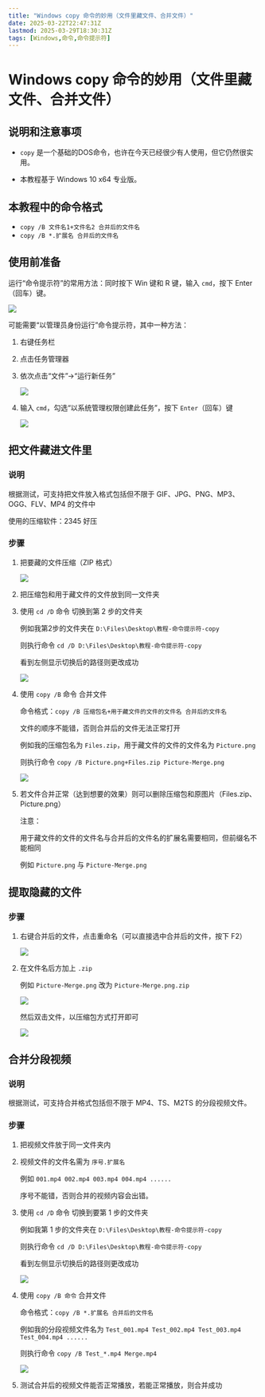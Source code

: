 ```yaml
---
title: "Windows copy 命令的妙用（文件里藏文件、合并文件）"
date: 2025-03-22T22:47:31Z
lastmod: 2025-03-29T18:30:31Z
tags: [Windows,命令,命令提示符]
---
```


# Windows copy 命令的妙用（文件里藏文件、合并文件）

## 说明和注意事项

- ​`copy` 是一个基础的DOS命令，也许在今天已经很少有人使用，但它仍然很实用。

- 本教程基于 Windows 10 x64 专业版。

## 本教程中的命令格式

- ​`copy /B 文件名1+文件名2 合并后的文件名`
- ​`copy /B *.扩展名 合并后的文件名`

## 使用前准备

运行“命令提示符”的常用方法：同时按下 Win 键和 R 键，输入 `cmd`，按下 Enter（回车）键。

![](assets/network-asset-86ee1078081673ad0b9ca441fe7a0b11171a6d41-20250322225306-oz8x6ci.png)

可能需要“以管理员身份运行”命令提示符，其中一种方法：

1. 右键任务栏
2. 点击任务管理器
3. 依次点击“文件”->“运行新任务”

    ![](assets/network-asset-093fdf1667a63580d5f567eb42b9d4d9bdef895d-20250322225306-4p3zlsx.png)
4. 输入 `cmd`​，勾选“以系统管理权限创建此任务”，按下 `Enter`（回车）键

    ![](assets/network-asset-656fc603f1472b34ba2b61a46455b62301522103-20250322225306-8q8fkna.png)

## 把文件藏进文件里

### 说明

根据测试，可支持把文件放入格式包括但不限于 GIF、JPG、PNG、MP3、OGG、FLV、MP4 的文件中

使用的压缩软件：2345 好压

### 步骤

1. 把要藏的文件压缩（ZIP 格式）​

    ![](assets/network-asset-d15c5635ecc3cf0ede17b2f7b2536ed5cb905712-20250322225307-c3t9l6y.png)

2. 把压缩包和用于藏文件的文件放到同一文件夹

3. 使用 `cd /D` 命令 切换到第 2 步的文件夹

    例如我第2步的文件夹在 `D:\Files\Desktop\教程-命令提示符-copy`

    则执行命令 `cd /D D:\Files\Desktop\教程-命令提示符-copy`

    看到左侧显示切换后的路径则更改成功​

    ![](assets/network-asset-3caa37ede7d882820845bb67ec14db6b611430d1-20250322225307-uvt75xh.png)

4. 使用 `copy /B` 命令 合并文件

    命令格式：`copy /B 压缩包名+用于藏文件的文件的文件名 合并后的文件名`

    文件的顺序不能错，否则合并后的文件无法正常打开

    例如我的压缩包名为 `Files.zip`​，用于藏文件的文件的文件名为 `Picture.png`

    则执行命令 `copy /B Picture.png+Files.zip Picture-Merge.png`

    ![](assets/network-asset-2a0eb7a467fa83ad163d891247f1085d2acf4ecb-20250322225307-61zkyk9.png)

5. 若文件合并正常（达到想要的效果）则可以删除压缩包和原图片（Files.zip、Picture.png）

    注意：

    用于藏文件的文件的文件名与合并后的文件名的扩展名需要相同，但前缀名不能相同

    例如 `Picture.png`​ 与 `Picture-Merge.png`

## 提取隐藏的文件

### 步骤​

1. 右键合并后的文件，点击重命名（可以直接选中合并后的文件，按下 F2）

    ![](assets/network-asset-c87cca41e892c2efb3f7a88b7e8bd6cfab69cc10-20250322225308-0eosuty.png)

2. 在文件名后方加上 `.zip`

    例如 `Picture-Merge.png`​ 改为 `Picture-Merge.png.zip`

    ![](assets/network-asset-238df0b3448a6d039f5c0c6ca110b7ca18424166-20250322225308-mhd4bcl.png)

    然后双击文件，以压缩包方式打开即可​

    ![](assets/network-asset-eeef567b0064944c367dd97b8d9b6c44d9784a39-20250322225309-1swltad.png)

## 合并分段视频

### 说明

根据测试，可支持合并格式包括但不限于 MP4、TS、M2TS 的分段视频文件。

### 步骤

1. 把视频文件放于同一文件夹内

2. 视频文件的文件名需为 `序号.扩展名`

    例如 `001.mp4 002.mp4 003.mp4 004.mp4 ......`

    序号不能错，否则合并的视频内容会出错。

3. 使用 `cd /D` 命令 切换到要第 1 步的文件夹

    例如我第 1 步的文件夹在 `D:\Files\Desktop\教程-命令提示符-copy`

    则执行命令 `cd /D D:\Files\Desktop\教程-命令提示符-copy`

    看到左侧显示切换后的路径则更改成功​

    ![](assets/network-asset-3caa37ede7d882820845bb67ec14db6b611430d1-20250322225309-usrho2d.png)

4. 使用 `copy /B 命令` 合并文件

    命令格式：`copy /B *.扩展名 合并后的文件名`

    例如我的分段视频文件名为 `Test_001.mp4 Test_002.mp4 Test_003.mp4 Test_004.mp4 ......`

    则执行命令 `copy /B Test_*.mp4 Merge.mp4`

    ![](assets/network-asset-dcc928943584c1208aedb29c24af9cd602ed4c21-20250322225310-h4g4rip.png)

5. 测试合并后的视频文件能否正常播放，若能正常播放，则合并成功

‍
